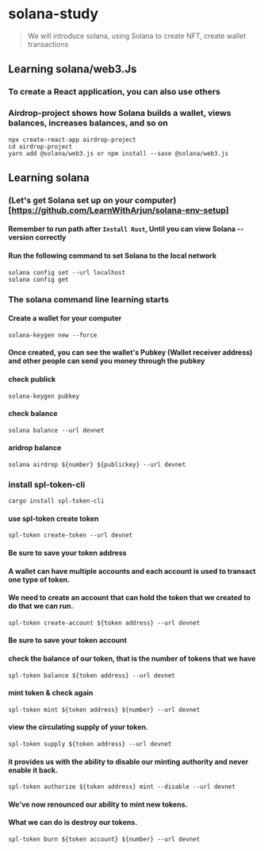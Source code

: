 # solana-study
> We will introduce solana, using Solana to create NFT, create wallet transactions

## Learning solana/web3.Js
### To create a React application, you can also use others
### Airdrop-project shows how Solana builds a wallet, views balances, increases balances, and so on
```
npx create-react-app airdrop-project
cd airdrop-project
yarn add @solana/web3.js or npm install --save @solana/web3.js

```

## Learning solana
### (Let's get Solana set up on your computer)[https://github.com/LearnWithArjun/solana-env-setup]

#### Remember to run path after `Install Rust`, Until you can view Solana --version correctly
#### Run the following command to set Solana to the local network
```
solana config set --url localhost
solana config get
```
### The solana command line learning starts
#### Create a wallet for your computer
```
solana-keygen new --force
```
#### Once created, you can see the wallet's Pubkey (Wallet receiver address) and other people can send you money through the pubkey
#### check publick
```
solana-keygen pubkey
```
#### check balance
```
solana balance --url devnet
```
#### aridrop balance
```
solana airdrop ${number} ${publickey} --url devnet
```

### install spl-token-cli
```
cargo install spl-token-cli
```
#### use spl-token create token
```
spl-token create-token --url devnet
```
#### Be sure to save your token address
#### A wallet can have multiple accounts and each account is used to transact one type of token.
#### We need to create an account that can hold the token that we created to do that we can run.
```
spl-token create-account ${token address} --url devnet
```
#### Be sure to save your token account

#### check the balance of our token, that is the number of tokens that we have
```
spl-token balance ${token address} --url devnet
```

#### mint token & check again
```
spl-token mint ${token address} ${number} --url devnet
```
#### view the circulating supply of your token.
```
spl-token supply ${token address} --url devnet
```

#### it provides us with the ability to disable our minting authority and never enable it back.
```
spl-token authorize ${token address} mint --disable --url devnet
```
#### We've now renounced our ability to mint new tokens.

#### What we can do is destroy our tokens.
```
spl-token burn ${token account} ${number} --url devnet
```